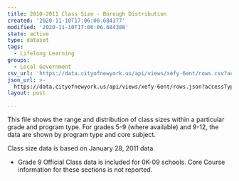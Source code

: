 ```yaml
---
title: 2010-2011 Class Size - Borough Distribution
created: '2020-11-10T17:06:06.684377'
modified: '2020-11-10T17:06:06.684388'
state: active
type: dataset
tags:
  - Lifelong Learning
groups:
  - Local Government
csv_url: 'https://data.cityofnewyork.us/api/views/xefy-6ent/rows.csv?accessType=DOWNLOAD'
json_url: >-
  https://data.cityofnewyork.us/api/views/xefy-6ent/rows.json?accessType=DOWNLOAD
layout: post

---
```

This file shows the range and distribution of class sizes within a particular grade and program type. For grades 5-9 (where available) and 9-12, the data are shown by program type and core subject.

Class size data is based on January 28, 2011 data.
* Grade 9 Official Class data is included for 0K-09 schools. Core Course information for these sections is not reported.
